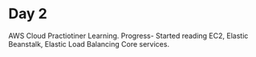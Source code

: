 # Day 2 

AWS Cloud Practiotiner Learning.
Progress- Started reading EC2, Elastic Beanstalk, Elastic Load Balancing Core services. 
